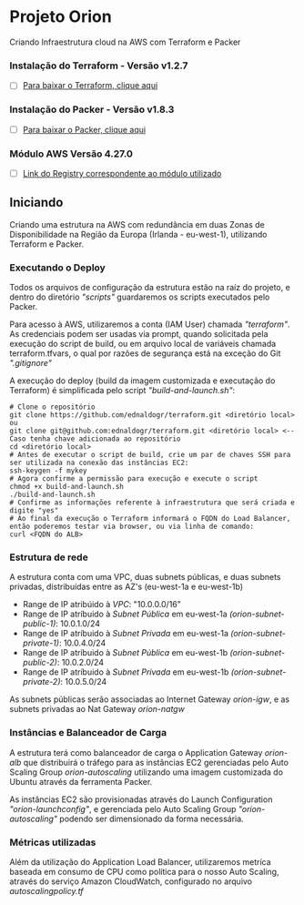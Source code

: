 # Projeto Orion
Criando Infraestrutura cloud na AWS com Terraform e Packer

### Instalação do Terraform - Versão v1.2.7
- [ ] [Para baixar o Terraform, clique aqui](https://www.terraform.io/downloads)

### Instalação do Packer - Versão v1.8.3
- [ ] [Para baixar o Packer, clique aqui](https://www.packer.io/docs/install)

### Módulo AWS Versão 4.27.0
- [ ] [Link do Registry correspondente ao módulo utilizado](https://registry.terraform.io/providers/hashicorp/aws/4.27.0)

## Iniciando

Criando uma estrutura na AWS com redundância em duas Zonas de Disponibilidade na Região da Europa (Irlanda - eu-west-1), utilizando Terraform
e Packer.

### Executando o Deploy

Todos os arquivos de configuração da estrutura estão na raíz do projeto, e dentro do diretório *"scripts"* guardaremos os scripts executados pelo Packer.

Para acesso à AWS, utilizaremos a conta (IAM User) chamada *"terraform"*. As credenciais podem ser usadas via prompt, quando solicitada pela execução do script de build, ou em arquivo local de variáveis chamada terraform.tfvars, o qual por razões de segurança está na exceção do Git *".gitignore"*

A execução do deploy (build da imagem customizada e executação do Terraform) é simplificada pelo script *"build-and-launch.sh"*:

```
# Clone o repositório
git clone https://github.com/ednaldogr/terraform.git <diretório local> ou
git clone git@github.com:ednaldogr/terraform.git <diretório local> <-- Caso tenha chave adicionada ao repositório
cd <diretório local>
# Antes de executar o script de build, crie um par de chaves SSH para ser utilizada na conexão das instâncias EC2:
ssh-keygen -f mykey
# Agora confirme a permissão para execução e execute o script
chmod +x build-and-launch.sh
./build-and-launch.sh
# Confirme as informações referente à infraestrutura que será criada e digite "yes"
# Ao final da execução o Terraform informará o FQDN do Load Balancer, então poderemos testar via browser, ou via linha de comando:
curl <FQDN do ALB>
```

### Estrutura de rede
A estrutura conta com uma VPC, duas subnets públicas, e duas subnets privadas, distribuídas entre as AZ's (eu-west-1a e eu-west-1b)

- Range de IP atribúido à *VPC*: "10.0.0.0/16"
- Range de IP atríbuido à *Subnet Pública* em eu-west-1a *(orion-subnet-public-1)*: 10.0.1.0/24
- Range de IP atríbuido à *Subnet Privada* em eu-west-1a *(orion-subnet-private-1)*: 10.0.4.0/24
- Range de IP atríbuido à *Subnet Pública* em eu-west-1b *(orion-subnet-public-2)*: 10.0.2.0/24
- Range de IP atríbuido à *Subnet Privada* em eu-west-1b *(orion-subnet-private-2)*: 10.0.5.0/24

As subnets públicas serão associadas ao Internet Gateway *orion-igw*, e as subnets privadas ao Nat Gateway *orion-natgw*

### Instâncias e Balanceador de Carga

A estrutura terá como balanceador de carga o Application Gateway *orion-alb* que distribuirá o tráfego para as instâncias EC2 gerenciadas pelo Auto Scaling Group *orion-autoscaling*
utilizando uma imagem customizada do Ubuntu através da ferramenta Packer.

As instâncias EC2 são provisionadas através do Launch Configuration *"orion-launchconfig"*, e gerenciada pelo Auto Scaling Group *"orion-autoscaling"* podendo ser dimensionado da forma necessária.


### Métricas utilizadas

Além da utilização do Application Load Balancer, utilizaremos metríca baseada em consumo de CPU como política para o nosso Auto Scaling, através do serviço Amazon CloudWatch, configurado no arquivo *autoscalingpolicy.tf*



